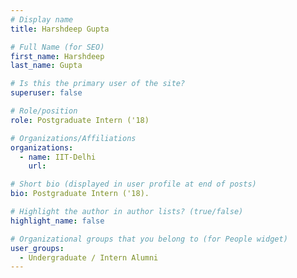```yaml
---
# Display name
title: Harshdeep Gupta

# Full Name (for SEO) 
first_name: Harshdeep
last_name: Gupta

# Is this the primary user of the site?
superuser: false

# Role/position
role: Postgraduate Intern ('18)

# Organizations/Affiliations
organizations:
  - name: IIT-Delhi
    url: 

# Short bio (displayed in user profile at end of posts)
bio: Postgraduate Intern ('18). 

# Highlight the author in author lists? (true/false)
highlight_name: false

# Organizational groups that you belong to (for People widget)
user_groups:
  - Undergraduate / Intern Alumni
---
```

